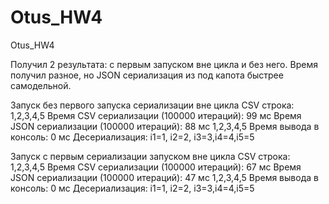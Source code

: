 # Otus_HW4
Otus_HW4

Получил 2 результата: с первым запуском вне цикла и без него.
Время получил разное, но JSON сериализация из под капота быстрее самодельной.

Запуск без первого запуска сериализации вне цикла
CSV строка: 1,2,3,4,5
Время CSV сериализации (100000 итераций): 99 мс
Время JSON сериализации (100000 итераций): 88 мс
1,2,3,4,5
Время вывода в консоль: 0 мс
Десериализация: i1=1, i2=2, i3=3,i4=4,i5=5

Запуск с первым сериализации запуском вне цикла
CSV строка: 1,2,3,4,5
Время CSV сериализации (100000 итераций): 67 мс
Время JSON сериализации (100000 итераций): 47 мс
1,2,3,4,5
Время вывода в консоль: 0 мс
Десериализация: i1=1, i2=2, i3=3,i4=4,i5=5
